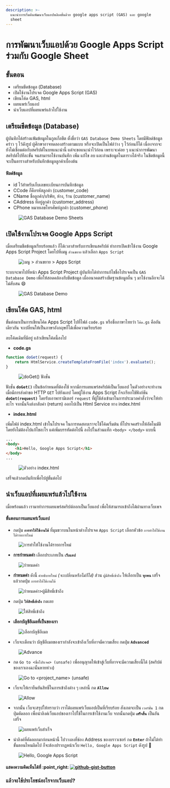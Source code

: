 ```yaml
---
description: >-
  แนะนำการเริ่มต้นพัฒนาเว็บแอปพลิเคชั่นด้วย google apps script (GAS) และ google
  sheet
---
```


# การพัฒนาเว็บแอปด้วย Google Apps Script ร่วมกับ Google Sheet

## ขั้นตอน

* เตรียมชีตข้อมูล (Database)
* เปิดใช้งานโปรเจค Google Apps Script (GAS)
* เขียนโค้ด GAS, html
* เผยแพร่เว็บแอป
* นำเว็บแอปที่เผยแพร่แล้วไปใช้งาน

## เตรียมชีตข้อมูล (Database)

ผู้บันทึกได้สร้างแฟ้มข้อมูลในกูลเกิ้ลชีต ตั้งชื่อว่า `GAS Database Demo Sheets` โดยมีฟิลด์ข้อมูลคร่าว ๆ ไว้ดังรูป ผู้ศึกษาอาจทดลองสร้างตามแบบ หรือจะเปิดเป็นไฟล์ว่าง ๆ ไว้ก่อนก็ได้ เนื่องจากจะยังไม่เชื่อมต่อกับสคริปต์ในบทแนะนำนี้ แต่จะขอแนะนำไว้ก่อน เพราะจะค่อย ๆ แนะนำการพัฒนาสคริปต์ไปทีละขั้น จนสามารถใช้งานบันทึก เพิ่ม แก้ไข ลบ และอ่านข้อมูลในตารางได้จริง ในชีตข้อมูลนี้จะเป็นตารางสำหรับบันทึกข้อมูลลูกค้าเบื้องต้น

#### ฟิลด์ข้อมูล

* id ไว้สำหรับเก็บเลขทะเบียนการบันทึกข้อมูล
* CCode ก็คือรหัสลูกค้า (customer\_code)
* CName ชื่อลูกค้า/บริษัท, ห้าง, ร้าน (customer\_name)
* CAddress ที่อยู่ลูกค้า (customer\_address)
* CPhone หมายเลขโทรศัพท์ลูกค้า (customer\_phone)

<figure><img src="../.gitbook/assets/gas-demo-sheet.PNG" alt="GAS Database Demo Sheets"><figcaption></figcaption></figure>

## เปิดใช้งานโปรเจค Google Apps Script

เมื่อเตรียมชีตข้อมูลเรียบร้อยแล้ว ก็ได้เวลาสำหรับการเขียนสคริปต์ ทำการเปิดเข้าใช้งาน Google Apps Script Project โดยไปที่เมนู `ส่วนขยาย` แล้วเลือก `Apps Script`

<figure><img src="../.gitbook/assets/gas-demo-ext-appscript.png" alt="เมนู > ส่วนขยาย > Apps Script"><figcaption></figcaption></figure>

ระบบจะพาไปที่หน้า Apps Script Project ผู้บันทึกได้ทำการแก้ไขชื่อโปรเจคเป็น `GAS Database Demo` เพื่อให้สอดคล้องกับชีตข้อมูล เผื่ออนาคตสร้างชีตฐานข้อมูลอื่น ๆ มาใช้งานอีกจะได้ไม่สับสน :smile:

<figure><img src="../.gitbook/assets/gas-demo-change-project-name.PNG" alt="GAS Database Demo"><figcaption></figcaption></figure>

## เขียนโค้ด GAS, html

ขั้นต่อมาเป็นการเขียนโค้ด Apps Script ไปที่ไฟล์ `code.gs` หรือชื่อภาษาไทยว่า `โค้ด.gs` คืออันเดียวกัน จะเปลี่ยนให้เป็นภาษาอังกฤษก็ได้เพื่อความเรียบร้อย

ลบโค้ดเดิมที่มีอยู่ แล้วเขียนโค้ดนี้ลงไป

* **code.gs**

```javascript
function doGet(request) { 
    return HtmlService.createTemplateFromFile('index').evaluate(); 
}
```

<figure><img src="../.gitbook/assets/gas-demo-doget.PNG" alt="doGet() ฟังชั่น"><figcaption></figcaption></figure>

ฟังชั่น **`doGet()`** เป็นข้อกำหนดที่ต้องใช้ หากมีการเผยแพร่สคริปต์เป็นเว็บแอป ในตัวอย่างจะทำงานเมื่อมีการส่งคําขอ HTTP `GET` ไปยังแอป โดยผู้ใช้งาน Apps Script ก็จะเรียกใช้ฟังก์ชัน **`doGet(request)`** โดยรับเอาพารามิเตอร์ `request` ที่ผู้ใช้ส่งเข้ามาในการประมวลคำสั่งว่าจะให้ทำอะไร จากนั้นจึงส่งกลับค่า (return) ออกไปเป็น Html Service ทาง index.html

* **index.html**

เพิ่มไฟล์ index.html เข้าในโปรเจค ในการทดสอบเราจะใช้โค้ดเริ่มต้น ที่โปรเจคสร้างให้อัตโนมัติโดยยังไม่ต้องไปแก้ไขอะไร แค่เพิ่มบรรทัดต่อไปนี้ ลงไปในส่วนแท็ก `<body> </body>` แบบนี้

```html
...
<body>
    <h1>Hello, Google Apps Script</h1>
</body>
...
```

<figure><img src="../.gitbook/assets/gas-demo-html-hello.PNG" alt="ตัวอย่าง index.html"><figcaption></figcaption></figure>

เสร็จแล้วกดบันทึกเพื่อไปสู่ขั้นต่อไป

## นำเว็บแอปที่เผยแพร่แล้วไปใช้งาน

เมื่อพร้อมแล้ว เรามาทำการเผยแพร่สคริปต์ออกเป็นเว็บแอป เพื่อให้สามารถเข้าถึงได้ผ่านทางเว็บเพจ

#### ขั้นตอนการเผยแพร่เว็บแอป

* กดปุ่ม **`การทำให้ใช้งานได้`** ที่มุมขวาบนในหน้าต่างโปรเจค `Apps Script` เลือกหัวข้อ `การทำให้ใช้งานได้รายการใหม่`

<figure><img src="../.gitbook/assets/gas-demo-export-new-webapp.PNG" alt="การทำให้ใช้งานได้รายการใหม่"><figcaption></figcaption></figure>

* **การกำหนดค่า** เลือกประเภทเป็น **`เว็บแอป`**

<figure><img src="../.gitbook/assets/gas-demo-export-type.PNG" alt="กำหนดค่า"><figcaption></figcaption></figure>

* **กำหนดค่า** ดังนี้ `คำอธิบายใหม่` _(จะเปลี่ยนหรือไม่ก็ได้)_ ส่วน `ผู้มีสิทธิ์เข้าถึง` ให้เลือกเป็น **`ทุกคน`** เสร็จแล้วกดปุ่ม `การทำให้ใช้งานได้`

<figure><img src="../.gitbook/assets/gas-demo-export-permissoin.png" alt="กำหนดค่า>ผู้มีสิทธิ์เข้าถึง"><figcaption></figcaption></figure>

* กดปุ่ม **`ให้สิทธิ์เข้าถึง`** กดเลย

<figure><img src="../.gitbook/assets/gas-demo-export-permissoin-fin.png" alt="ให้สิทธิ์เข้าถึง"><figcaption></figcaption></figure>

* **เลือกบัญชีอีเมลที่เป็นของเรา**

<figure><img src="../.gitbook/assets/gas-demo-permission-confirm.png" alt="เลือกบัญชีอีเมล"><figcaption></figcaption></figure>

* เว็บจะเตือนว่า บัญชีอีเมลของเรากำลังจะเข้าถึงเว็บที่อาจมีความเสี่ยง กดปุ่ม **`Advanced`**

<figure><img src="../.gitbook/assets/gas-demo-permission-advance.png" alt="Advance"><figcaption></figcaption></figure>

* กด `Go to <ชื่อโปรเจค> (unsafe)` เพื่ออนุญาตให้เข้าสู่เว็บที่อาจจะมีความเสี่ยงนี้ได้ (สคริปต์ของเราเองฉะนั้นหายห่วง)

<figure><img src="../.gitbook/assets/gas-demo-permission-unsafe.png" alt="Go to <project_name> (unsafe)"><figcaption></figcaption></figure>

* เว็บจะให้เรายืนยันสิทธิ์ในการเข้าถึงต่าง ๆ เหล่านี้ กด **`Allow`**

<figure><img src="../.gitbook/assets/gas-demo-permission-allow.png" alt="Allow"><figcaption></figcaption></figure>

* จากนั้น เว็บจะสรุปให้ทราบว่า เราได้เผยแพร่เว็บแอปเป็นที่เรียบร้อย สังเกตจะเป็น `เวอร์ชั่น 1` กดปุ่มคัดลอก เพื่อนำลิงค์เว็บแอปของเราไปใช้ในการเข้าใช้งานเว็บ จากนั้นกดปุ่ม **`เสร็จสิ้น`** เป็นอันเสร็จ

<figure><img src="../.gitbook/assets/gas-demo-finish.png" alt="เผยแพร่เว็บสำเร็จ"><figcaption></figcaption></figure>

* นำลิงค์ที่คัดลอกมาก่อนหน้านี้ ไปวางลงที่ช่อง Address ของบราวเซอร์ กด **`Enter`** ถ้าไม่ได้ทำขั้นตอนไหนผิดไป ก็จะต้องปรากฏหน้าเว็บ `Hello, Google Apps Script` ดังรูป :tada:

<figure><img src="../.gitbook/assets/gas-demo-homepage.png" alt="Hello, Google Apps Script"><figcaption></figcaption></figure>

#### แสดงความคิดเห็นได้ที่ :point\_right: [![github-gist-button](https://user-images.githubusercontent.com/52767363/191145099-9f4a51a2-35cc-495f-82e1-284d769a9052.png)](https://gist.github.com/Komsan74/8c31b037c0b3d497ec1e8a8df059cef5)

### แล้วจะใช้ประโยชน์อะไรจากเว็บแอป?&#x20;
